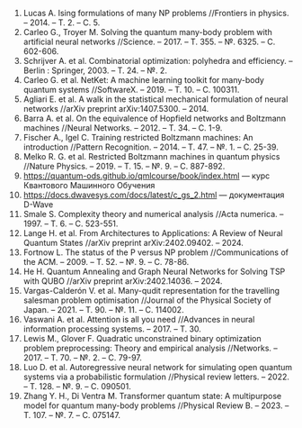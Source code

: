 1. Lucas A. Ising formulations of many NP problems //Frontiers in physics. – 2014. – Т. 2. – С. 5. 
2. Carleo G., Troyer M. Solving the quantum many-body problem with artificial neural networks //Science. – 2017. – Т. 355. – №. 6325. – С. 602-606. 
3. Schrijver A. et al. Combinatorial optimization: polyhedra and efficiency. – Berlin : Springer, 2003. – Т. 24. – №. 2. 
4. Carleo G. et al. NetKet: A machine learning toolkit for many-body quantum systems //SoftwareX. – 2019. – Т. 10. – С. 100311. 
5. Agliari E. et al. A walk in the statistical mechanical formulation of neural networks //arXiv preprint arXiv:1407.5300. – 2014. 
6. Barra A. et al. On the equivalence of Hopfield networks and Boltzmann machines //Neural Networks. – 2012. – Т. 34. – С. 1-9. 
7. Fischer A., Igel C. Training restricted Boltzmann machines: An introduction //Pattern Recognition. – 2014. – Т. 47. – №. 1. – С. 25-39. 
8. Melko R. G. et al. Restricted Boltzmann machines in quantum physics //Nature Physics. – 2019. – Т. 15. – №. 9. – С. 887-892. 
9. https://quantum-ods.github.io/qmlcourse/book/index.html — курс Квантового Машинного Обучения 
10. https://docs.dwavesys.com/docs/latest/c_gs_2.html — документация D-Wave 
11. Smale S. Complexity theory and numerical analysis //Acta numerica. – 1997. – Т. 6. – С. 523-551. 
12. Lange H. et al. From Architectures to Applications: A Review of Neural Quantum States //arXiv preprint arXiv:2402.09402. – 2024. 
13. Fortnow L. The status of the P versus NP problem //Communications of the ACM. – 2009. – Т. 52. – №. 9. – С. 78-86. 
14. He H. Quantum Annealing and Graph Neural Networks for Solving TSP with QUBO //arXiv preprint arXiv:2402.14036. – 2024. 
15. Vargas-Calderón V. et al. Many-qudit representation for the travelling salesman problem optimisation //Journal of the Physical Society of Japan. – 2021. – Т. 90. – №. 11. – С. 114002. 
16. Vaswani A. et al. Attention is all you need //Advances in neural information processing systems. – 2017. – Т. 30. 
17. Lewis M., Glover F. Quadratic unconstrained binary optimization problem preprocessing: Theory and empirical analysis //Networks. – 2017. – Т. 70. – №. 2. – С. 79-97. 
18. Luo D. et al. Autoregressive neural network for simulating open quantum systems via a probabilistic formulation //Physical review letters. – 2022. – Т. 128. – №. 9. – С. 090501.
19. Zhang Y. H., Di Ventra M. Transformer quantum state: A multipurpose model for quantum many-body problems //Physical Review B. – 2023. – Т. 107. – №. 7. – С. 075147.

